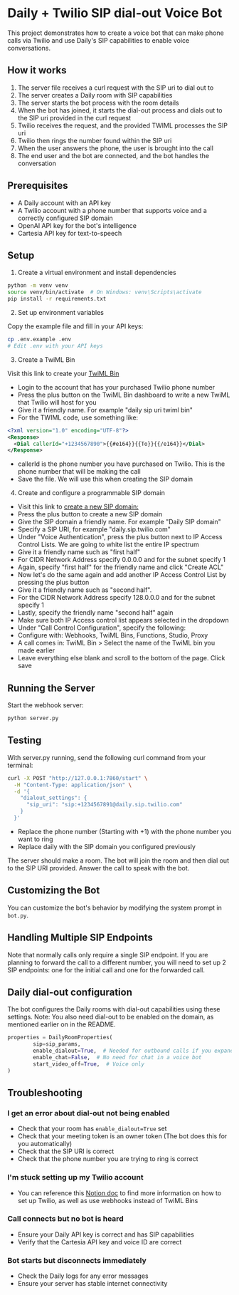 # Daily + Twilio SIP dial-out Voice Bot

This project demonstrates how to create a voice bot that can make phone calls via Twilio and use Daily's SIP capabilities to enable voice conversations.

## How it works

1. The server file receives a curl request with the SIP uri to dial out to
2. The server creates a Daily room with SIP capabilities
3. The server starts the bot process with the room details
4. When the bot has joined, it starts the dial-out process and dials out to the SIP uri provided in the curl request
5. Twilio receives the request, and the provided TWIML processes the SIP uri
6. Twilio then rings the number found within the SIP uri
7. When the user answers the phone, the user is brought into the call
8. The end user and the bot are connected, and the bot handles the conversation

## Prerequisites

- A Daily account with an API key
- A Twilio account with a phone number that supports voice and a correctly configured SIP domain
- OpenAI API key for the bot's intelligence
- Cartesia API key for text-to-speech

## Setup

1. Create a virtual environment and install dependencies

```bash
python -m venv venv
source venv/bin/activate  # On Windows: venv\Scripts\activate
pip install -r requirements.txt
```

2. Set up environment variables

Copy the example file and fill in your API keys:

```bash
cp .env.example .env
# Edit .env with your API keys
```

3. Create a TwiML Bin

Visit this link to create your [TwiML Bin](https://www.twilio.com/docs/serverless/twiml-bins)

- Login to the account that has your purchased Twilio phone number
- Press the plus button on the TwiML Bin dashboard to write a new TwiML that Twilio will host for you
- Give it a friendly name. For example "daily sip uri twiml bin"
- For the TWIML code, use something like:

```xml
<?xml version="1.0" encoding="UTF-8"?>
<Response>
  <Dial callerId="+1234567890">{{#e164}}{{To}}{{/e164}}</Dial>
</Response>
```

- callerId is the phone number you have purchased on Twilio. This is the phone number that will be making the call
- Save the file. We will use this when creating the SIP domain

4. Create and configure a programmable SIP domain

- Visit this link to [create a new SIP domain:](https://console.twilio.com/us1/develop/voice/manage/sip-domains?frameUrl=%2Fconsole%2Fvoice%2Fsip%2Fendpoints%3Fx-target-region%3Dus1)
- Press the plus button to create a new SIP domain
- Give the SIP domain a friendly name. For example "Daily SIP domain"
- Specify a SIP URI, for example "daily.sip.twilio.com"
- Under "Voice Authentication", press the plus button next to IP Access Control Lists. We are going to white list the entire IP spectrum
- Give it a friendly name such as "first half"
- For CIDR Network Address specify 0.0.0.0 and for the subnet specify 1
- Again, specify "first half" for the friendly name and click "Create ACL"
- Now let's do the same again and add another IP Access Control List by pressing the plus button
- Give it a friendly name such as "second half".
- For the CIDR Network Address specify 128.0.0.0 and for the subnet specify 1
- Lastly, specify the friendly name "second half" again
- Make sure both IP Access control list appears selected in the dropdown
- Under "Call Control Configuration", specify the following:
- Configure with: Webhooks, TwiML Bins, Functions, Studio, Proxy
- A call comes in: TwiML Bin > Select the name of the TwiML bin you made earlier
- Leave everything else blank and scroll to the bottom of the page. Click save

## Running the Server

Start the webhook server:

```bash
python server.py
```

## Testing

With server.py running, send the following curl command from your terminal:

```bash
curl -X POST "http://127.0.0.1:7860/start" \
  -H "Content-Type: application/json" \
  -d '{
    "dialout_settings": {
      "sip_uri": "sip:+1234567891@daily.sip.twilio.com"
    }
  }'
```

- Replace the phone number (Starting with +1) with the phone number you want to ring
- Replace daily with the SIP domain you configured previously

The server should make a room. The bot will join the room and then dial out to the SIP URI provided. Answer the call to speak with the bot.

## Customizing the Bot

You can customize the bot's behavior by modifying the system prompt in `bot.py`.

## Handling Multiple SIP Endpoints

Note that normally calls only require a single SIP endpoint. If you are planning to forward the call to a different number, you will need to set up 2 SIP endpoints: one for the initial call and one for the forwarded call.

## Daily dial-out configuration

The bot configures the Daily rooms with dial-out capabilities using these settings. Note: You also need dial-out to be enabled on the domain, as mentioned earlier on in the README.

```python
properties = DailyRoomProperties(
        sip=sip_params,
        enable_dialout=True,  # Needed for outbound calls if you expand the bot
        enable_chat=False,  # No need for chat in a voice bot
        start_video_off=True,  # Voice only
)
```

## Troubleshooting

### I get an error about dial-out not being enabled

- Check that your room has `enable_dialout=True` set
- Check that your meeting token is an owner token (The bot does this for you automatically)
- Check that the SIP URI is correct
- Check that the phone number you are trying to ring is correct

### I'm stuck setting up my Twilio account

- You can reference this [Notion doc](https://dailyco.notion.site/PUBLIC-Doc-Integration-Twilio-PSTN-Daily-s-SIP-Dialout-1cfdaed630f5458d9d4fc0e3f29ec559) to find more information on how to set up Twilio, as well as use webhooks instead of TwiML Bins

### Call connects but no bot is heard

- Ensure your Daily API key is correct and has SIP capabilities
- Verify that the Cartesia API key and voice ID are correct

### Bot starts but disconnects immediately

- Check the Daily logs for any error messages
- Ensure your server has stable internet connectivity
